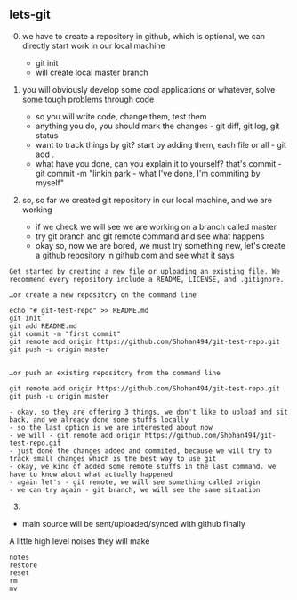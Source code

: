 ## lets-git

0. we have to create a repository in github, which is optional, we can directly start work in our local machine
    - git init
    - will create local master branch

1. you will obviously develop some cool applications or whatever, solve some tough problems through code
    - so you will write code, change them, test them
    - anything you do, you should mark the changes - git diff, git log, git status
    - want to track things by git? start by adding them, each file or all - git add .
    - what have you done, can you explain it to yourself? that's commit - git commit -m "linkin park - what I've done, I'm commiting by myself"

2. so, so far we created git repository in our local machine, and we are working
    - if we check we will see we are working on a branch called master
    - try git branch and git remote command and see what happens
    - okay so, now we are bored, we must try something new, let's create a github repository in github.com and see what it says

```
Get started by creating a new file or uploading an existing file. We recommend every repository include a README, LICENSE, and .gitignore.

…or create a new repository on the command line

echo "# git-test-repo" >> README.md
git init
git add README.md
git commit -m "first commit"
git remote add origin https://github.com/Shohan494/git-test-repo.git
git push -u origin master


…or push an existing repository from the command line

git remote add origin https://github.com/Shohan494/git-test-repo.git
git push -u origin master
```

    - okay, so they are offering 3 things, we don't like to upload and sit back, and we already done some stuffs locally
    - so the last option is we are interested about now
    - we will - git remote add origin https://github.com/Shohan494/git-test-repo.git
    - just done the changes added and commited, because we will try to track small changes which is the best way to use git
    - okay, we kind of added some remote stuffs in the last command. we have to know about what actually happened
    - again let's - git remote, we will see something called origin
    - we can try again - git branch, we will see the same situation

3. 

* main source will be sent/uploaded/synced with github finally

A little high level noises they will make
```
notes
restore
reset
rm
mv
```
